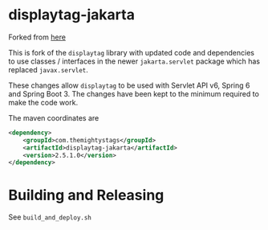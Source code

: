 displaytag-jakarta
==================

Forked from [here](http://hazendaz.github.io/displaytag/)

This is fork of the `displaytag` library with updated code and dependencies to use classes / interfaces in the newer `jakarta.servlet` package which has replaced `javax.servlet`.

These changes allow `displaytag` to be used with Servlet API v6, Spring 6 and Spring Boot 3.  The changes have been kept to the minimum required to make the code work.

The maven coordinates are

```xml
<dependency>
    <groupId>com.themightystags</groupId>
    <artifactId>displaytag-jakarta</artifactId>
    <version>2.5.1.0</version>
</dependency>
```

Building and Releasing
======================

See `build_and_deploy.sh`